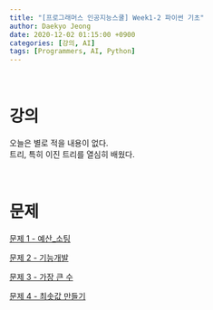 ```yaml
---
title: "[프로그래머스 인공지능스쿨] Week1-2 파이썬 기초"
author: Daekyo Jeong
date: 2020-12-02 01:15:00 +0900
categories: [강의, AI]
tags: [Programmers, AI, Python]
---
```



<br/>

# **강의**

오늘은 별로 적을 내용이 없다.  
트리, 특히 이진 트리를 열심히 배웠다.

<br/>

# **문제**

[문제 1 - 예산_소팅](/posts/Algorithm4/)   


[문제 2 - 기능개발](/posts/Algorithm5/)   


[문제 3 - 가장 큰 수](/posts/Algorithm6/)   


[문제 4 - 최솟값 만들기](/posts/Algorithm7/)

<br/>
